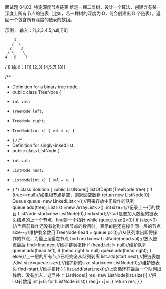 面试题 04.03. 特定深度节点链表
给定一棵二叉树，设计一个算法，创建含有某一深度上所有节点的链表（比如，若一棵树的深度为 D，则会创建出 D 个链表）。返回一个包含所有深度的链表的数组。

示例：
输入：[1,2,3,4,5,null,7,8]

        1
       /  \ 
      2    3
     / \    \ 
    4   5    7
   /
  8
输出：[[1],[2,3],[4,5,7],[8]]

/**
 * Definition for a binary tree node.
 * public class TreeNode {
 *     int val;
 *     TreeNode left;
 *     TreeNode right;
 *     TreeNode(int x) { val = x; }
 * }
 */
/**
 * Definition for singly-linked list.
 * public class ListNode {
 *     int val;
 *     ListNode next;
 *     ListNode(int x) { val = x; }
 * }
 */
class Solution {
    public ListNode[] listOfDepth(TreeNode tree) {
        if (tree==null)//如果根节点是空，则返回空数组
            return new ListNode[0];
        Queue<TreeNode> queue=new LinkedList<>();//用来存放中间操作的队列
        queue.add(tree);
        List<ListNode> list =new ArrayList<>();
        int size=1;//记录上一行的数目
        ListNode start=new ListNode(0),find=start;//start是要加入数组的链表头结点的上一个节点，find是一个指针
        while (queue.size()>0){
            if (size>0) {//当目前操作还没有达到上层节点的数目时。表示的是还在操作同一层的节点
                size--;//维护剩余数目
                TreeNode head = queue.poll();//从队列拿出即将操作的节点，为最上层最左节点
                find.next=new ListNode(head.val);//放入链表最后
                find=find.next;//维护链表指针
                if (head.left != null)//维护队列
                    queue.add(head.left);
                if (head.right != null)
                    queue.add(head.right);
            }
            else{//上一层的所有节点已经完全从队列剥离
                list.add(start.next);//把链表加入list
                size=queue.size();//维护新的size
                start=new ListNode(0);//维护链表头
                find=start;//维护指针
            }
        }
        list.add(start.next);//上面循环在最后一个队列出栈后，没有加入，这里补上
        ListNode[] res=new ListNode[list.size()];//把list转数组
        int j=0;
        for (ListNode i:list){
            res[j++]=i;
        }
        return res;
    }
}

